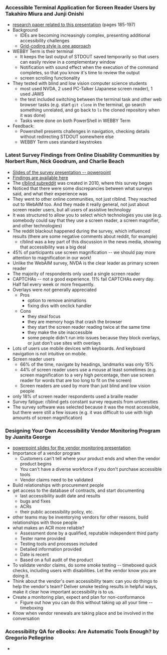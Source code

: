 ### Accessible Terminal Application for Screen Reader Users by Takahiro Miura and Junji Onishi 

* [research paper related to this presentation](https://csun.at/draftvol12) (pages 185-197)
* Background
  * IDEs are becoming increasingly complex, presenting additional accessibility challenges
  * [Grid-coding style is one approach](https://pure.psu.edu/en/publications/grid-coding-an-accessible-efficient-and-structured-coding-paradig)
* WEBBY Term is their terminal
  * It keeps the last output of STDOUT saved temporarily so that users can easily review in a complementary window
  * Notification with sound effect when the execution of the command completes, so that you know it's time to review the output
  * screen scrolling functionality
* They tested with blind and low vision computer science students
  * most used NVDA, 2 used PC-Talker (Japanese screen reader), 1 used JAWS
  * the test included switching between the terminal task and other web browser tasks (e.g. start `git clone` in the terminal, go search something unrelated, and go back to `ls` the cloned repository when it was done)
  * Tasks were done on both PowerShell in WEBBY Term
* Feedback:
  * Powershell presents challenges in navigation, checking details without redirecting STDOUT somewhere else
  * WEBBY Term uses standard keystrokes
 
### Latest Survey Findings from Online Disability Communities by Norbert Rum, Nick Goodrum, and Charlie Beach

* [Slides of the survey presentation -- powerpoint](https://bit.ly/WebSurvey2024)
* [Findings are available here](https://webaccessibilitysurvey.com/)
* The [r/blind subreddit](https://www.reddit.com/r/Blind/) was created in 2010, where this survey began
* Noticed that there were some discrepancies between what surveys said, and what their experience was
* They went to other online communities, not just r/blind.  They reached out to WebAIM too.  And they made it really general, not just about screen reader users, but all users of assistive technology
* It was structured to allow you to select which technologies you use (e.g. somebody could say that they use a screen reader, a screen magnifier, and other technologies)
* The reddit blackout happened during the survey, which influenced results (there are some negative comments about reddit, for example)
  * r/blind was a key part of this discussion in the news media, showing that accessibility was a big deal
* 45% of participants use screen magnification -- we should pay more attention to magnification in our work!
* Unlike the WebAIM survey, NVDA is the clear leader as primary screen reader
* The majority of respondents only used a single screen reader
* CAPTCHAs -- not a good experience.  11% fail CAPTCHAs every day.  Half fail every week or more frequently.
* Overlays were *not* generally appreciated
  * Pros
    * option to remove animations
    * fixing divs with onclick handler
  * Cons
    * they steal focus
    * they are memory hogs that crash the browser
    * they start the screen reader reading twice at the same time
    * they make the site inaccessible
    * some people didn't run into issues because they block overlays, or just don't use sites with overlays
* Lots of users use mobile devices with keyboards.  And keyboard navigation is not intuitive on mobile.
* Screen reader users
  * 66% of the time, navigate by headings, landmarks was only 15%
  * 44% of screen reader users use a mouse at least sometimes (e.g. screen magnification to a very high percentage, then use screen reader for words that are too long to fit on the screen)
  * Screen readers are used by more than just blind and low vision people
* only 18% of screen reader respondents used a braille reader
* Survey fatigue: r/blind gets constant survey requests from universities
* The survey software was selected because it was the most accessible, but there were still a few issues (e.g. it was difficult to use with high amounts of screen magnification)

### Designing Your Own Accessibility Vendor Monitoring Program by Juanita George

* [powerpoint slides for the vendor monitoring presentation](https://drive.google.com/file/d/1UxWupjK169YFiXgtkL6_sEkSV6SUqHqw/view)
* Importance of a vendor program
  * Customers can't tell where your product ends and when the vendor product begins
  * You can't have a diverse workforce if you don't purchase accessible tools
  * Vendor claims need to be validated
* Build relationships with procurement people
* get access to the database of contracts, and start documenting
  * last accessibility audit date and results
  * bugs and fixes
  * ACRs
  * their public accessibility policy, etc.
* other teams may be inventorying vendors for other reasons, build relationships with those people
* what makes an ACR more reliable?
  * Assessment done by a qualified, reputable independent third party
  * Tester name provided
  * Testing tools and processes included
  * Detailed information provided
  * Date is recent
  * Based on a full audit of the product
* To validate vendor claims, do some smoke testing -- timeboxed quick checks, including users with disabilities.  Let the vendor know you are doing it.
* Think about the vendor's own accessibility team: can you do things to help the vendor's team?  Deliver smoke testing results in helpful ways, make it clear how important accessibility is to us.
* Create a monitoring plan, expect and plan for non-conformance
  * Figure out how you can do this without taking up all your time -- timeboxing
* Know when vendor renewals are taking place and be involved in the conversation

### Accessibility QA for eBooks: Are Automatic Tools Enough? by Gregorio Pellegrino

* 
